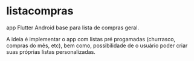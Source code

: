 # listacompras
app Flutter Android base para lista de compras geral.

A ideia é implementar o app com listas pré progamadas (churrasco, compras do mês, etc), bem como, possibilidade de o usuário poder criar suas próprias listas personalizadas. 
